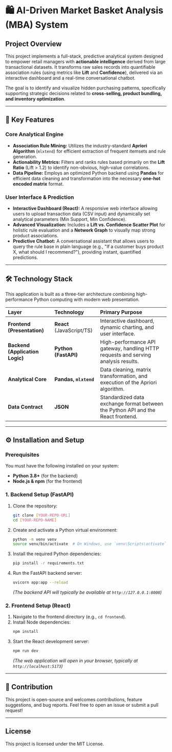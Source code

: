 # 🛍️ AI-Driven Market Basket Analysis (MBA) System

## Project Overview

This project implements a full-stack, predictive analytical system designed to empower retail managers with **actionable intelligence** derived from large transactional datasets. It transforms raw sales records into quantifiable association rules (using metrics like **Lift** and **Confidence**), delivered via an interactive dashboard and a real-time conversational chatbot.

The goal is to identify and visualize hidden purchasing patterns, specifically supporting strategic decisions related to **cross-selling, product bundling, and inventory optimization**.

---

## 🚀 Key Features

### Core Analytical Engine
* **Association Rule Mining:** Utilizes the industry-standard **Apriori Algorithm** (`mlxtend`) for efficient extraction of frequent itemsets and rule generation.
* **Actionability Metrics:** Filters and ranks rules based primarily on the **Lift Ratio** (Lift > 1.2) to identify non-obvious, high-value correlations.
* **Data Pipeline:** Employs an optimized Python backend using **Pandas** for efficient data cleaning and transformation into the necessary **one-hot encoded matrix** format.

### User Interface & Prediction
* **Interactive Dashboard (React):** A responsive web interface allowing users to upload transaction data (CSV input) and dynamically set analytical parameters (Min Support, Min Confidence).
* **Advanced Visualization:** Includes a **Lift vs. Confidence Scatter Plot** for holistic rule evaluation and a **Network Graph** to visually map strong product associations.
* **Predictive Chatbot:** A conversational assistant that allows users to query the rule base in plain language (e.g., "If a customer buys product X, what should I recommend?"), providing instant, quantified predictions.

---

## 🛠️ Technology Stack

This application is built as a three-tier architecture combining high-performance Python computing with modern web presentation.

| Layer | Technology | Primary Purpose |
| :--- | :--- | :--- |
| **Frontend (Presentation)** | **React** (JavaScript/TS) | Interactive dashboard, dynamic charting, and user interface. |
| **Backend (Application Logic)** | **Python (FastAPI)** | High-performance API gateway, handling HTTP requests and serving analysis results. |
| **Analytical Core** | **Pandas, `mlxtend`** | Data cleaning, matrix transformation, and execution of the Apriori algorithm. |
| **Data Contract** | **JSON** | Standardized data exchange format between the Python API and the React frontend. |

---

## ⚙️ Installation and Setup

### Prerequisites

You must have the following installed on your system:
* **Python 3.8+** (for the backend)
* **Node.js & npm** (for the frontend)

### 1. Backend Setup (FastAPI)

1.  Clone the repository:
    ```bash
    git clone [YOUR-REPO-URL]
    cd [YOUR-REPO-NAME]
    ```
2.  Create and activate a Python virtual environment:
    ```bash
    python -m venv venv
    source venv/bin/activate  # On Windows, use `venv\Scripts\activate`
    ```
3.  Install the required Python dependencies:
    ```bash
    pip install -r requirements.txt
    ```
4.  Run the FastAPI backend server:
    ```bash
    uvicorn app:app --reload
    ```
    *(The backend API will typically be available at `http://127.0.0.1:8000`)*

### 2. Frontend Setup (React)

1.  Navigate to the frontend directory (e.g., `cd frontend`).
2.  Install Node dependencies:
    ```bash
    npm install
    ```
3.  Start the React development server:
    ```bash
    npm run dev
    ```
    *(The web application will open in your browser, typically at `http://localhost:5173`)*

---

## 🤝 Contribution

This project is open-source and welcomes contributions, feature suggestions, and bug reports. Feel free to open an issue or submit a pull request!

---
## License

This project is licensed under the MIT License.
